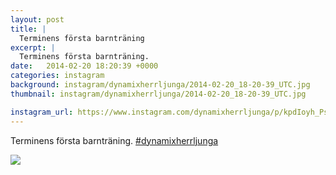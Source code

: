 ```yaml
---
layout: post
title: |
  Terminens första barnträning
excerpt: |
  Terminens första barnträning. 
date:   2014-02-20 18:20:39 +0000
categories: instagram
background: instagram/dynamixherrljunga/2014-02-20_18-20-39_UTC.jpg
thumbnail: instagram/dynamixherrljunga/2014-02-20_18-20-39_UTC.jpg

instagram_url: https://www.instagram.com/dynamixherrljunga/p/kpdIoyh_Ps
---
```

Terminens första barnträning. [#dynamixherrljunga](https://www.instagram.com/explore/tags/dynamixherrljunga/)



<img src='{{ site.baseurl }}/instagram/dynamixherrljunga/2014-02-20_18-20-39_UTC.jpg' class='img-fluid' />
